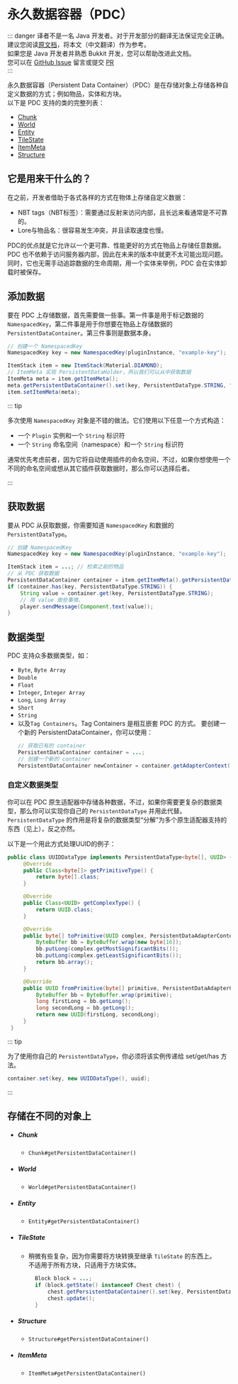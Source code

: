 # 永久数据容器（PDC）

::: danger 
译者不是一名 Java 开发者。对于开发部分的翻译无法保证完全正确。  
建议您阅读[原文档](https://docs.papermc.io/paper/dev/pdc)，将本文（中文翻译）作为参考。  
如果您是 Java 开发者并熟悉 Bukkit 开发，您可以帮助改进此文档。  
您可以在 [GitHub Issue](https://github.com/poikcue/docs/issues/new) 留言或提交 [PR](https://github.com/poikcue/docs)    
:::

永久数据容器（Persistent Data Container）（PDC）是在存储对象上存储各种自定义数据的方式；例如物品，实体和方块。  
以下是 PDC 支持的类的完整列表：

- [Chunk](#chunk)
- [World](#world)
- [Entity](#entity)
- [TileState](#tilestate)
- [ItemMeta](#itemmeta)
- [Structure](#structure)

## 它是用来干什么的？
在之前，开发者借助于各式各样的方式在物体上存储自定义数据：

- NBT tags（NBT标签）：需要通过反射来访问内部，且长远来看通常是不可靠的。
- Lore与物品名：很容易发生冲突，并且读取速度也慢。

PDC的优点就是它允许以一个更可靠、性能更好的方式在物品上存储任意数据。PDC 也不依赖于访问服务器内部，因此在未来的版本中就更不太可能出现问题。同时，它也无需手动追踪数据的生命周期，用一个实体来举例，PDC 会在实体卸载时被保存。

## 添加数据
要在 PDC 上存储数据，首先需要做一些事。第一件事是用于标记数据的 `NamespacedKey`，第二件事是用于你想要在物品上存储数据的 `PersistentDataContainer`。第三件事则是数据本身。

```java
// 创建一个 NamespacedKey
NamespacedKey key = new NamespacedKey(pluginInstance, "example-key");

ItemStack item = new ItemStack(Material.DIAMOND);
// ItemMeta 实现 PersistentDataHolder，所以我们可以从中获取数据
ItemMeta meta = item.getItemMeta();
meta.getPersistentDataContainer().set(key, PersistentDataType.STRING, "I love Tacos!");
item.setItemMeta(meta);
```

::: tip

多次使用 `NamespacedKey` 对象是不错的做法。它们使用以下任意一个方式构造：

- 一个 `Plugin` 实例和一个 `String` 标识符
- 一个 `String` 命名空间（namespace）和一个 `String` 标识符

通常优先考虑前者，因为它将自动使用插件的命名空间，不过，如果你想使用一个不同的命名空间或想从其它插件获取数据时，那么你可以选择后者。

:::


## 获取数据
要从 PDC 从获取数据，你需要知道 `NamespacedKey` 和数据的 `PersistentDataType`。

```java
// 创建 NamespacedKey
NamespacedKey key = new NamespacedKey(pluginInstance, "example-key");

ItemStack item = ...; // 检索之前的物品
// 从 PDC 获取数据
PersistentDataContainer container = item.getItemMeta().getPersistentDataContainer();
if (container.has(key, PersistentDataType.STRING)) {
    String value = container.get(key, PersistentDataType.STRING);
    // 用 value 做些事情。
    player.sendMessage(Component.text(value));
}
```

## 数据类型

PDC 支持众多数据类型，如：
- `Byte`, `Byte Array`
- `Double`
- `Float`
- `Integer`, `Integer Array`
- `Long`, `Long Array`
- `Short`
- `String` 
- 以及`Tag Containers`。Tag Containers 是相互嵌套 PDC 的方式。
要创建一个新的 PersistentDataContainer，你可以使用：
  ```java
  // 获取已有的 container
  PersistentDataContainer container = ...;
  // 创建一个新的 container
  PersistentDataContainer newContainer = container.getAdapterContext().newPersistentDataContainer();
  ```
  
### 自定义数据类型

你可以在 PDC 原生适配器中存储各种数据，不过，如果你需要更复杂的数据类型，那么你可以实现你自己的 `PersistentDataType` 并用此代替。`PersistentDataType` 的作用是将复杂的数据类型“分解”为多个原生适配器支持的东西（见上），反之亦然。  

以下是一个用此方式处理UUID的例子：

```java
public class UUIDDataType implements PersistentDataType<byte[], UUID> {
     @Override
     public Class<byte[]> getPrimitiveType() {
         return byte[].class;
     }

     @Override
     public Class<UUID> getComplexType() {
         return UUID.class;
     }

     @Override
     public byte[] toPrimitive(UUID complex, PersistentDataAdapterContext context) {
         ByteBuffer bb = ByteBuffer.wrap(new byte[16]);
         bb.putLong(complex.getMostSignificantBits());
         bb.putLong(complex.getLeastSignificantBits());
         return bb.array();
     }

     @Override
     public UUID fromPrimitive(byte[] primitive, PersistentDataAdapterContext context) {
         ByteBuffer bb = ByteBuffer.wrap(primitive);
         long firstLong = bb.getLong();
         long secondLong = bb.getLong();
         return new UUID(firstLong, secondLong);
     }
 }
```

::: tip

为了使用你自己的 `PersistentDataType`，你必须将该实例传递给 set/get/has 方法。
```java
container.set(key, new UUIDDataType(), uuid);
```

:::

## 存储在不同的对象上

- ##### Chunk
    - `Chunk#getPersistentDataContainer()`
- ##### World
    - `World#getPersistentDataContainer()`
- ##### Entity
    - `Entity#getPersistentDataContainer()`
- ##### TileState
    - 稍微有些复杂，因为你需要将方块转换至继承 `TileState` 的东西上。  
      不适用于所有方块，只适用于方块实体。
      ```java
        Block block = ...;
        if (block.getState() instanceof Chest chest) {
            chest.getPersistentDataContainer().set(key, PersistentDataType.STRING, "I love Tacos!");
            chest.update();
        }
      ```
- ##### Structure
    - `Structure#getPersistentDataContainer()`
- ##### ItemMeta
    - `ItemMeta#getPersistentDataContainer()`
